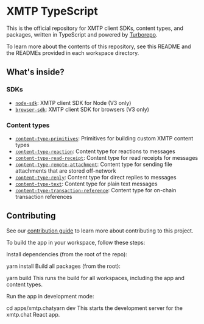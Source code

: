 # XMTP TypeScript

This is the official repository for XMTP client SDKs, content types, and packages, written in TypeScript and powered by [Turborepo](https://turbo.build/repo).

To learn more about the contents of this repository, see this README and the READMEs provided in each workspace directory.

## What's inside?

### SDKs

- [`node-sdk`](https://github.com/xmtp/xmtp-js/blob/main/sdks/node-sdk): XMTP client SDK for Node (V3 only)
- [`browser-sdk`](https://github.com/xmtp/xmtp-js/blob/main/sdks/browser-sdk): XMTP client SDK for browsers (V3 only)

### Content types

- [`content-type-primitives`](content-types/content-type-primitives): Primitives for building custom XMTP content types
- [`content-type-reaction`](content-types/content-type-reaction): Content type for reactions to messages
- [`content-type-read-receipt`](content-types/content-type-read-receipt): Content type for read receipts for messages
- [`content-type-remote-attachment`](content-types/content-type-remote-attachment): Content type for sending file attachments that are stored off-network
- [`content-type-reply`](content-types/content-type-reply): Content type for direct replies to messages
- [`content-type-text`](content-types/content-type-text): Content type for plain text messages
- [`content-type-transaction-reference`](content-types/content-type-transaction-reference): Content type for on-chain transaction references

## Contributing

See our [contribution guide](./CONTRIBUTING.md) to learn more about contributing to this project.

To build the app in your workspace, follow these steps:

Install dependencies (from the root of the repo):


yarn install
Build all packages (from the root):


yarn build
This runs the build for all workspaces, including the app and content types.

Run the app in development mode:


cd apps/xmtp.chatyarn dev
This starts the development server for the xmtp.chat React app.
